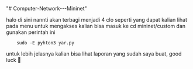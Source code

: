 "# Computer-Network---Mininet" 

halo di sini nannti akan terbagi menjadi 4 clo seperti yang dapat kalian lihat pada menu
untuk mengakses kalian bisa masuk ke cd mininet/custom dan gunakan perintah ini

``` 
	sudo -E pyhton3 yar.py

```

untuk lebih jelasnya kalian bisa lihat laporan yang sudah saya buat, good luck 🤩
